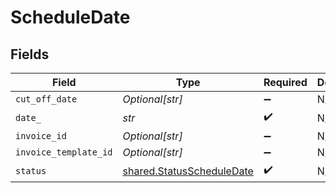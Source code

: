 # ScheduleDate


## Fields

| Field                                                                  | Type                                                                   | Required                                                               | Description                                                            |
| ---------------------------------------------------------------------- | ---------------------------------------------------------------------- | ---------------------------------------------------------------------- | ---------------------------------------------------------------------- |
| `cut_off_date`                                                         | *Optional[str]*                                                        | :heavy_minus_sign:                                                     | N/A                                                                    |
| `date_`                                                                | *str*                                                                  | :heavy_check_mark:                                                     | N/A                                                                    |
| `invoice_id`                                                           | *Optional[str]*                                                        | :heavy_minus_sign:                                                     | N/A                                                                    |
| `invoice_template_id`                                                  | *Optional[str]*                                                        | :heavy_minus_sign:                                                     | N/A                                                                    |
| `status`                                                               | [shared.StatusScheduleDate](../../models/shared/statusscheduledate.md) | :heavy_check_mark:                                                     | N/A                                                                    |